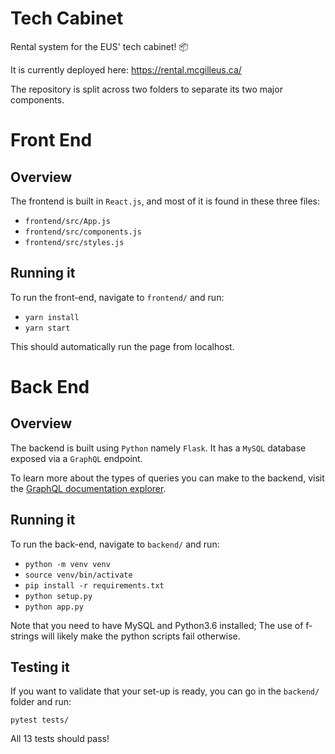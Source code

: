 # Tech Cabinet
Rental system for the EUS' tech cabinet! :package:

It is currently deployed here: https://rental.mcgilleus.ca/

The repository is split across two folders to separate its two major components.

# Front End
## Overview
The frontend is built in `React.js`, and most of it is found in these three files:
- `frontend/src/App.js`
- `frontend/src/components.js`
- `frontend/src/styles.js`

## Running it
To run the front-end, navigate to `frontend/` and run:
- `yarn install`
- `yarn start`

This should automatically run the page from localhost.

# Back End
## Overview
The backend is built using `Python` namely `Flask`. It has a `MySQL` database exposed via a `GraphQL` endpoint.

To learn more about the types of queries you can make to the backend, visit the [GraphQL documentation explorer](https://rental.mcgilleus.ca/graphql).

## Running it
To run the back-end, navigate to `backend/` and run:

- `python -m venv venv`
- `source venv/bin/activate`
- `pip install -r requirements.txt`
- `python setup.py`
- `python app.py`

Note that you need to have MySQL and Python3.6 installed; The use of f-strings will likely make the python scripts fail otherwise.

## Testing it
If you want to validate that your set-up is ready, you can go in the `backend/` folder and run:
```
pytest tests/
```
All 13 tests should pass!
